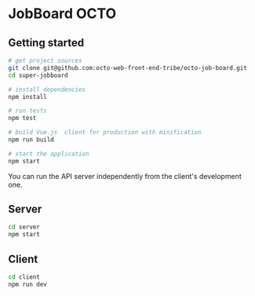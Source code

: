 # JobBoard OCTO

## Getting started

```bash
# get project sources
git clone git@github.com:octo-web-front-end-tribe/octo-job-board.git
cd super-jobboard

# install dependencies
npm install

# run tests
npm test

# build Vue.js  client for production with minification
npm run build

# start the application
npm start
```

You can run the API server independently from the client's development one.

## Server

```bash
cd server
npm start
```

## Client

```bash
cd client
npm run dev
```
